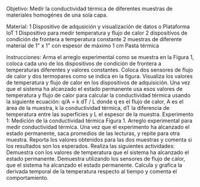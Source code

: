 Objetivo: Medir la conductividad térmica de diferentes muestras de materiales homogénes de una sola capa.



Material:
1 Dispositivo de adqusición y visualización de datos o Plataforma IoT
1 Dispositivo para medir temperatura y flujo de calor
2 dispositivos de condición de frontera a temperatura constante
2 muestras de diferente material de  1" x 1" con espesor de máximo 1 cm
Pasta térmica

Instrucciones:
Arma el arreglo experimental como se muestra en la Figura 1, coloca cada uno de los dispositivos de condición de frontera a temperaturas diferentes y valores constantes. Coloca dos sensores de flujo de calor y dos termopares como se indica en la figura. Visualiza los valores de temperatura y flujo de calor en los dispositivos de adquisición. Una vez que el sistema ha alcanzado el estado permanente usa esos valores de temperatura y flujo de calor para calcular la conductividad térmica usando la siguiente ecuación:
q/A = k dT / L
donde q es el flujo de calor, A es el área de la muestra, k la conductividad térmica, dT la diferencia de temperatura entre las superficies y L el espesor de la muestra.
Experimento 1: Medición de la conductividad térmica
Figura 1. Arreglo experimental  para medir conductividad térmica.
Una vez que el experimento ha alcanzado el estado permanente, saca promedios de las lecturas, y repite para otra muestra. Reporta los valores obtenidos para las dos muestras y comenta si los resultados son los esperados.
Realiza las siguientes actividades:
Demuestra con los valores de temperatura que el sistema ha alcanzado el estado permanente.
Demuestra utilizando los sensores de flujo de calor, que el sistema ha alcanzado el estado permanente.
Calcula y grafica la derivada temporal de la temperatura respecto al tiempo y comenta el comportamiento.
